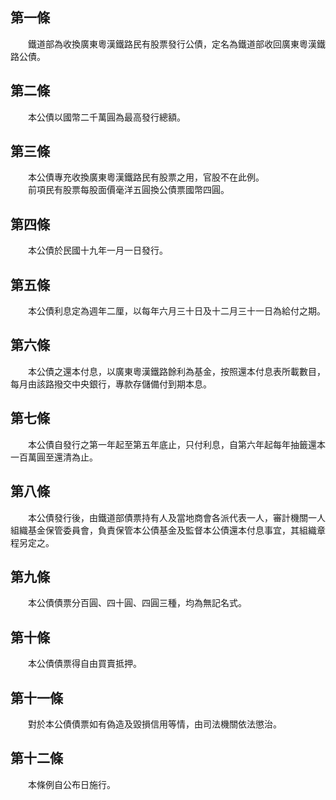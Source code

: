 第一條 
-------
　　鐵道部為收換廣東粵漢鐵路民有股票發行公債，定名為鐵道部收回廣東粵漢鐵路公債。  


第二條 
-------
　　本公債以國幣二千萬圓為最高發行總額。  


第三條 
-------
　　本公債專充收換廣東粵漢鐵路民有股票之用，官股不在此例。  
　　前項民有股票每股面價毫洋五圓換公債票國幣四圓。  


第四條 
-------
　　本公債於民國十九年一月一日發行。  


第五條 
-------
　　本公債利息定為週年二厘，以每年六月三十日及十二月三十一日為給付之期。  


第六條 
-------
　　本公債之還本付息，以廣東粵漢鐵路餘利為基金，按照還本付息表所載數目，每月由該路撥交中央銀行，專款存儲備付到期本息。  


第七條 
-------
　　本公債自發行之第一年起至第五年底止，只付利息，自第六年起每年抽籤還本一百萬圓至還清為止。  


第八條 
-------
　　本公債發行後，由鐵道部債票持有人及當地商會各派代表一人，審計機關一人組織基金保管委員會，負責保管本公債基金及監督本公債還本付息事宜，其組織章程另定之。  


第九條 
-------
　　本公債債票分百圓、四十圓、四圓三種，均為無記名式。  


第十條 
-------
　　本公債債票得自由買賣抵押。  


第十一條 
---------
　　對於本公債債票如有偽造及毀損信用等情，由司法機關依法懲治。  


第十二條 
---------
　　本條例自公布日施行。